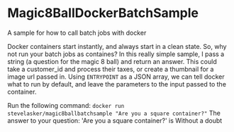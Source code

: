 # Magic8BallDockerBatchSample
A sample for how to call batch jobs with docker

Docker containers start instantly, and always start in a clean state. So, why not run your batch jobs as containes?
In this really simple sample, I pass a string (a question for the magic 8 ball) and return an answer. This could take a customer_id and process their taxes, or create a thumbnail for a image url passed in.
Using `ENTRYPOINT` as a JSON array, we can tell docker what to run by default, and leave the parameters to the input passed to the container. 

Run the following command:
`docker run stevelasker/magic8ballbatchsample "Are you a square container?"`
  The answer to your question: 'Are you a square container?' is Without a doubt

